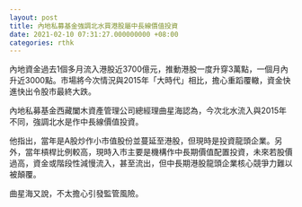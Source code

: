 ```yaml
---
layout: post
title: 內地私募基金強調北水買港股屬中長線價值投資
date: 2021-02-10 07:31:27.000000000 +08:00
categories: rthk
---
```


內地資金過去1個多月流入港股近3700億元，推動港股一度升穿3萬點，一個月內升近3000點。市場將今次情況與2015年「大時代」相比，擔心重蹈覆轍，資金快進快出令股市最終大跌。

內地私募基金西藏闔木資產管理公司總經理曲星海認為，今次北水流入與2015年不同，強調北水是作中長線價值投資。

他指出，當年是A股炒作小市值股份並蔓延至港股，但現時是投資龍頭企業。另外，當年槓桿比例較高，現時入市主要是機構作中長期價值配置投資，未來若股價過高，資金或階段性減慢流入，甚至流出，但中長期港股龍頭企業核心競爭力難以被顛覆。

曲星海又說，不太擔心引發監管風險。
